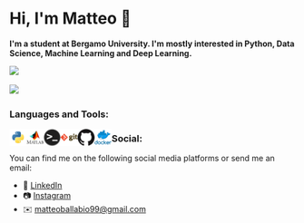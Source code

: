 # Hi, I'm Matteo 👋

<strong>I'm a student at Bergamo University. I'm mostly interested in Python, Data Science, Machine Learning and Deep Learning.</strong>

<!---
M-ballabio1/M-ballabio1 is a ✨ special ✨ repository because its `README.md` (this file) appears on your GitHub profile.
You can click the Preview link to take a look at your changes.
--->
![](https://github-readme-stats.vercel.app/api/top-langs/?username=M-ballabio1&&hide=jupyter%20notebook&title_color=ffffff&text_color=c9cacc&line_height=27&icon_color=2bbc8a&bg_color=1d1f21&layout=compact&langs_count=6) 

![](https://github-readme-stats.vercel.app/api?username=M-ballabio1&show_icons=true&line_height=27&count_private=true&title_color=ffffff&text_color=c9cacc&icon_color=2bbc8a&bg_color=1d1f21)


### Languages and Tools:
<img align="left" alt="Python" width="30px" src="https://raw.githubusercontent.com/github/explore/80688e429a7d4ef2fca1e82350fe8e3517d3494d/topics/python/python.png" />
<img align="left" alt="Matlab" width="30px" src="https://raw.githubusercontent.com/github/explore/80688e429a7d4ef2fca1e82350fe8e3517d3494d/topics/matlab/matlab.png" />
<img align="left" alt="Terminal" width="30px" src="https://raw.githubusercontent.com/github/explore/80688e429a7d4ef2fca1e82350fe8e3517d3494d/topics/terminal/terminal.png" />
<img align="left" alt="Git" width="30px" src="https://raw.githubusercontent.com/github/explore/80688e429a7d4ef2fca1e82350fe8e3517d3494d/topics/git/git.png" />
<img align="left" alt="GitHub" width="30px" src="https://raw.githubusercontent.com/github/explore/78df643247d429f6cc873026c0622819ad797942/topics/github/github.png" />
<img align="left" alt="Docker" width="30px" src="https://raw.githubusercontent.com/github/explore/80688e429a7d4ef2fca1e82350fe8e3517d3494d/topics/docker/docker.png" />


### Social:
You can find me on the following social media platforms or send me an email:
* 👔 [LinkedIn](https://www.linkedin.com/in/matteo-ballabio-67b288182/)
* 📷 [Instagram](https://www.instagram.com/matteoballabio1/)
* ✉️ [matteoballabio99@gmail.com](mailto:matteoballabio99@gmail.com)

<br />
<br />
